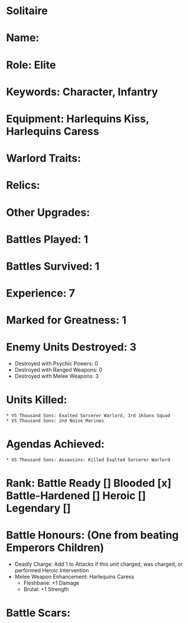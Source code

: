 # Solitaire

# Name: 
# Role: Elite
# Keywords: Character, Infantry
# Equipment: Harlequins Kiss, Harlequins Caress
# Warlord Traits:
# Relics:
# Other Upgrades:

# Battles Played: 1
# Battles Survived: 1
# Experience: 7
# Marked for Greatness: 1
# Enemy Units Destroyed: 3
  * Destroyed with Psychic Powers: 0 
  * Destroyed with Ranged Weapons: 0 
  * Destroyed with Melee Weapons: 3
# Units Killed: 
    * VS Thousand Sons: Exalted Sorcerer Warlord, 3rd 1kSons Squad
    * VS Thousand Sons: 2nd Noise Marines
# Agendas Achieved:
    * VS Thousand Sons: Assassins: Killed Exalted Sorcerer Warlord
# Rank: Battle Ready [] Blooded [x] Battle-Hardened [] Heroic [] Legendary []

# Battle Honours: (One from beating Emperors Children)
  * Deadly Charge: Add 1 to Attacks if this unit charged, was charged, or performed Heroic Intervention
  * Melee Weapon Enhancement: Harlequins Caress 
    * Fleshbane: +1 Damage
    * Brutal: +1 Strength
# Battle Scars: